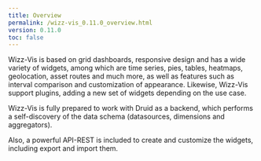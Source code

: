 ```yaml
---
title: Overview
permalink: /wizz-vis_0.11.0_overview.html
version: 0.11.0
toc: false
---
```


Wizz-Vis is based on grid dashboards, responsive design and has a wide variety of widgets, among which are time series, pies, tables, heatmaps, geolocation, asset routes and much more, as well as features such as interval comparison and customization of appearance. Likewise, Wizz-Vis support plugins, adding a new set of widgets depending on the use case.

Wizz-Vis is fully prepared to work with Druid as a backend, which performs a self-discovery of the data schema (datasources, dimensions and aggregators).

Also, a powerful API-REST is included to create and customize the widgets, including export and import them.
